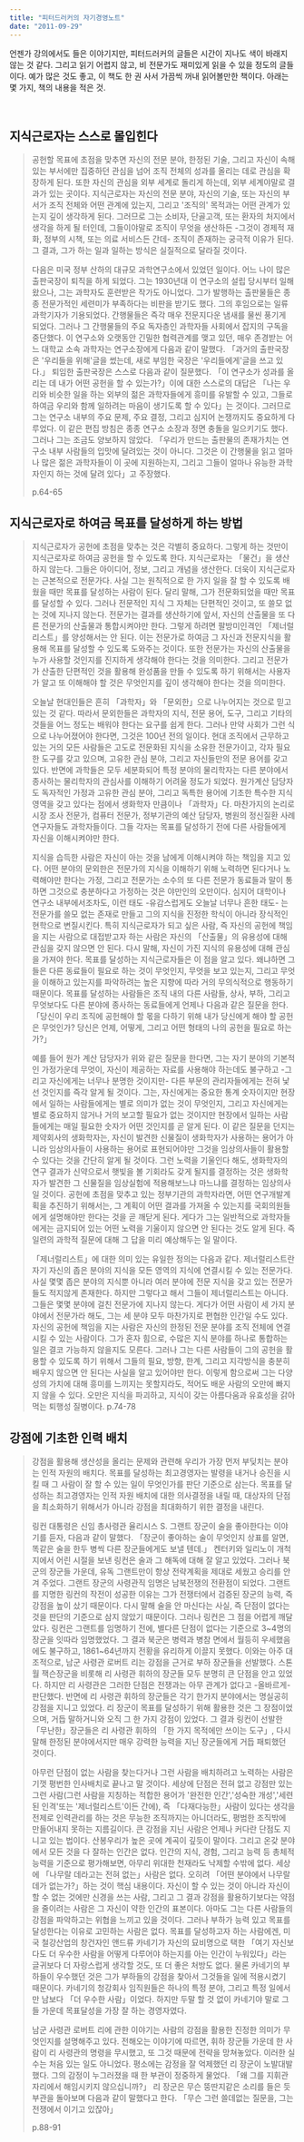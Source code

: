 ```yaml
---
title: "피터드러커의 자기경영노트"
date: "2011-09-29"
---
```


언젠가 강의에서도 들은 이야기지만, 피터드러커의 글들은 시간이 지나도 색이 바래지 않는 것 같다. 그리고 읽기 어렵지 않고, 비 전문가도 재미있게 읽을 수 있을 정도의 글들이다. 예가 많은 것도 좋고, 이 책도 한 권 사서 가끔씩 꺼내 읽어볼만한 책이다. 아래는 몇 가지, 책의 내용을 적은 것.

 

## 지식근로자는 스스로 몰입힌다

> 공헌할 목표에 초점을 맞추면 자신의 전문 분야, 한정된 기술, 그리고 자신이 속해 있는 부서에만 집중하던 관심을 넘어 조직 전체의 성과를 올리는 데로 관심을 확장하게 된다. 또한 자신의 관심을 외부 세계로 돌리게 하는데, 외부 세계야말로 결과가 있는 곳이다. 지식근로자는 자신의 전문 분야, 자신의 기술, 또는 자신의 부서가 조직 전체와 어떤 관계에 있는지, 그리고 '조직의' 목적과는 어떤 관계가 있는지 깊이 생각하게 된다. 그러므로 그는 소비자, 단골고객, 또는 환자의 처지에서 생각을 하게 될 터인데, 그들이야말로 조직이 무엇을 생산하든 -그것이 경제적 재화, 정부의 시책, 또는 의료 서비스든 간데- 조직이 존재하는 궁극적 이유가 된다. 그 결과, 그가 하는 일과 일하는 방식은 실질적으로 달라질 것이다.
> 
> 다음은 미국 정부 산하의 대규모 과학연구소에서 있었던 일이다. 어느 나이 많은 출판국장이 퇴직을 하게 되었다. 그는 1930년대 이 연구소의 설립 당시부터 일해왔으나, 그는 과학자도 훈련받은 작가도 아니었다. 그가 발행하는 출판물들은 종종 전문가적인 세련미가 부족하다는 비판을 받기도 했다. 그의 후임으로는 일류 과학기자가 기용되었다. 간행물들은 즉각 매우 전문지다운 냄새를 물씬 풍기게 되었다. 그러나 그 간행물들의 주요 독자층인 과학자들 사회에서 잡지의 구독을 중단했다. 이 연구소와 오랫동안 긴밀한 협력관계를 맺고 있던, 매우 존경받는 어느 대학교 소속 과학자는 연구소장에게 다음과 같이 말했다. 「과거의 출판국장은 '우리들을 위해'글을 썼는데, 새로 부임한 국장은 '우리들에게'글을 쓰고 있다.」 퇴임한 출판국장은 스스로 다음과 같이 질문했다. 「이 연구소가 성과를 올리는 데 내가 어떤 공헌을 할 수 있는가?」이에 대한 스스로의 대답은 「나는 우리와 비슷한 일을 하는 외부의 젊은 과학자들에게 흥미를 유발할 수 있고, 그들로 하여금 우리와 함께 일하려는 마음이 생기도록 할 수 있다」는 것이다. 그러므로 그는 연구소 내부의 주요 문제, 주요 결정, 그리고 심지어 논쟁까지도 중요하게 다루었다. 이 같은 편집 방침은 종종 연구소 소장과 정면 충돌을 일으키기도 했다. 그러나 그는 조금도 양보하지 않았다. 「우리가 만드는 출판물의 존재가치는 연구소 내부 사람들의 입맛에 달려있는 것이 아니다. 그것은 이 간행물을 읽고 얼마나 많은 젊은 과학자들이 이 곳에 지원하는지, 그리고 그들이 얼마나 유능한 과학자인지 하는 것에 달려 있다」고 주장했다.
> 
> p.64-65

## 지식근로자로 하여금 목표를 달성하게 하는 방법

> 지식근로자가 공헌에 초점을 맞추는 것은 각별히 중요하다. 그렇게 하는 것만이 지식근로자로 하여금 공헌을 할 수 있도록 한다. 지식근로자는 「물건」을 생산하지 않는다. 그들은 아이디어, 정보, 그리고 개념을 생산한다. 더욱이 지식근로자는 근본적으로 전문가다. 사실 그는 원칙적으로 한 가지 일을 잘 할 수 있도록 배웠을 때만 목표를 달성하는 사람이 된다. 달리 말해, 그가 전문화되었을 때만 목표를 달성할 수 있다. 그러나 전문적인 지식 그 자체는 단편적인 것이고, 또 쓸모 없는 것에 지나지 않는다. 전문가는 결과를 생산하기에 앞서, 자신의 산출물을 또 다른 전문가의 산출물과 통합시켜야만 한다. 그렇게 하려면 팔방미인격인 「제너럴리스트」를 양성해서는 안 된다. 이는 전문가로 하여금 그 자신과 전문지식을 활용해 목표를 달성할 수 있도록 도와주는 것이다. 또한 전문가는 자신의 산출물을 누가 사용할 것인지를 진지하게 생각해야 한다는 것을 의미한다. 그리고 전문가가 산출한 단편적인 것을 활용해 완성품을 만들 수 있도록 하기 위해서는 사용자가 알고 또 이해해야 할 것은 무엇인지를 깊이 생각해야 한다는 것을 의미한다.
> 
> 오늘날 현대인들은 흔히 「과학자」와 「문외한」으로 나누어지는 것으로 믿고 있는 것 같다. 따라서 문외한들은 과학자의 지식, 전문 용어, 도구, 그리고 기타의 것들을 어느 정도는 배워야 한다는 요구를 쉽게 한다. 그러나 만약 사회가 그런 식으로 나누어졌어야 한다면, 그것은 100년 전의 일이다. 현대 조직에서 근무하고 있는 거의 모든 사람들은 고도로 전문화된 지식을 소유한 전문가이고, 각자 필요한 도구를 갖고 있으며, 고유한 관심 분야, 그리고 자신들만의 전문 용어를 갖고 있다. 반면에 과학들은 모두 세분화되어 특정 분야의 물리학자는 다른 분야에서 종사하는 물리학자의 관심사를 이해하기 어려울 정도가 되었다. 원가계산 담당자도 독자적인 가정과 고유한 관심 분야, 그리고 독특한 용어에 기초한 특수한 지식 영역을 갖고 있다는 점에서 생화학자 만큼이나 「과학자」다. 마찬가지의 논리로 시장 조사 전문가, 컴퓨터 전문가, 정부기관의 예산 담당자, 병원의 정신질환 사례연구자들도 과학자들이다. 그들 각자는 목표를 달성하기 전에 다른 사람들에게 자신을 이해시켜야만 한다.
> 
> 지식을 습득한 사람은 자신이 아는 것을 남에게 이해시켜야 하는 책임을 지고 있다. 어떤 분야의 문외한은 전문가의 지식을 이해하기 위해 노력하면 된다거나 노력해야만 한다는 가정, 그리고 전문가는 소수의 또 다른 전문가 동료들과 말이 통하면 그것으로 충분하다고 가정하는 것은 야만인의 오만이다. 심지어 대학이나 연구소 내부에서조차도, 이런 태도 -유감스럽게도 오늘날 너무나 흔한 태도- 는 전문가를 쓸모 없는 존재로 만들고 그의 지식을 진정한 학식이 아니라 장식적인 현학으로 변질시킨다. 특히 지식근로자가 되고 싶은 사람, 즉 자신의 공헌에 책임을 지는 사람으로 대접받고자 하는 사람은 자신의 「산출물」의 유용성에 대해 관심을 갖지 않으면 안 된다. 다시 말해, 자신이 가진 지식의 유용성에 대해 관심을 가져야 한다. 목표를 달성하는 지식근로자들은 이 점을 알고 있다. 왜냐하면 그들은 다른 동료들이 필요로 하는 것이 무엇인지, 무엇을 보고 있는지, 그리고 무엇을 이해하고 있는지를 파악하려는 높은 지향에 따라 거의 무의식적으로 행동하기 때문이다. 목표를 달성하는 사람들은 조직 내의 다른 사람들, 상사, 부하, 그리고 무엇보다도 다른 분야에 종사하는 동료들에게 언제나 다음과 같은 질문을 한다. 「당신이 우리 조직에 공헌해야 할 몫을 다하기 위해 내가 당신에게 해야 할 공헌은 무엇인가? 당신은 언제, 어떻게, 그리고 어떤 형태의 나의 공헌을 필요로 하는가?」
> 
> 예를 들어 원가 계산 담당자가 위와 같은 질문을 한다면, 그는 자기 분야의 기본적인 가정가운데 무엇이, 자신이 제공하는 자료를 사용해야 하는데도 불구하고 -그리고 자신에게는 너무나 분명한 것이지만- 다른 부문의 관리자들에게는 전혀 낯선 것인지를 즉각 알게 될 것이다. 그는, 자신에게는 중요한 통계 숫자이지만 현장에서 일하는 사람들에게는 별로 의미가 없는 것이 무엇인지, 그리고 자신에게는 별로 중요하지 않거나 거의 보고할 필요가 없는 것이지만 현장에서 일하는 사람들에게는 매일 필요한 숫자가 어떤 것인지를 곧 알게 된다. 이 같은 질문을 던지는 제약회사의 생화학자는, 자신이 발견한 신물질이 생화학자가 사용하는 용어가 아니라 임상의사들이 사용하는 용어로 표현되어야만 그것을 임상의사들이 활용할 수 있다는 것을 간단히 알게 될 것이다. 그런 노력을 기울인다 해도, 생화학자의 연구 결과가 신약으로서 햇빛을 볼 기회라도 갖게 될지를 결정하는 것은 생화학자가 발견한 그 신물질을 임상실험에 적용해보느냐 마느냐를 결정하는 임상의사일 것이다. 공헌에 초점을 맞추고 있는 정부기관의 과학자라면, 어떤 연구개발계획을 추진하기 위해서는, 그 계획이 어떤 결과를 가져올 수 있는지를 국회의원들에게 설명해야만 한다는 것을 곧 깨닫게 된다. 게다가 그는 일반적으로 과학자들에게는 금지되어 있는 어떤 노력을 기울이지 않으면 안 된다는 것도 알게 된다. 즉 일련의 과학적 질문에 대해 그 답을 미리 예상해두는 일 말이다.
> 
> 「제너럴리스트」에 대한 의미 있는 유일한 정의는 다음과 같다. 제너럴리스트란 자기 자신의 좁은 분야의 지식을 모든 영역의 지식에 연결시킬 수 있는 전문가다. 사실 몇몇 좁은 분야의 지식뿐 아니라 여러 분야에 전문 지식을 갖고 있는 전문가들도 적지않게 존재한다. 하지만 그렇다고 해서 그들이 제너럴리스트는 아니다. 그들은 몇몇 분야에 걸친 전문가에 지나지 않는다. 게다가 어떤 사람이 세 가지 분야에서 전문가라 해도, 그는 세 분야 모두 마찬가지로 편협한 인간일 수도 있다. 자신의 공헌에 책임을 지는 사람은 자신의 한정된 전문 분야를 조직 전체에 연결시킬 수 있는 사람이다. 그가 혼자 힘으로, 수많은 지식 분야를 하나로 통합하는 일은 결코 가능하지 않을지도 모른다. 그러나 그는 다른 사람들이 그의 공헌을 활용할 수 있도록 하기 위해서 그들의 필요, 방향, 한계, 그리고 지각방식을 충분히 배우지 않으면 안 된다는 사실을 알고 있어야만 한다. 이렇게 함으로써 그는 다양성의 가치에 대해 흥미를 느끼지는 못할지라도, 적어도 배운 사람의 오만에 빠지지 않을 수 있다. 오만은 지식을 파괴하고, 지식이 갖는 아름다움과 유효성을 갉아먹는 퇴행성 질병이다. p.74-78

## 강점에 기초한 인력 배치

> 강점을 활용해 생산성을 올리는 문제와 관련해 우리가 가장 먼저 부딪치는 분야는 인적 자원의 배치다. 목표를 달성하는 최고경영자는 발령을 내거나 승진을 시킬 때 그 사람이 잘 할 수 있는 일이 무엇인가를 판단 기준으로 삼는다. 목표를 달성하는 최고경영자는 인적 자원 배치에 대한 의사결정을 내릴 때, 대상자의 단점을 최소화하기 위해서가 아니라 강점을 최대화하기 위한 결정을 내린다.
> 
> 링컨 대통령은 신임 총사령관 율리시스 S. 그랜트 장군이 술을 좋아한다는 이야기를 듣자, 다음과 같이 말했다. 「장군이 좋아하는 술이 무엇인지 상표를 알면, 똑같은 술을 한두 병씩 다른 장군들에게도 보낼 텐데.」 켄터키와 일리노이 개척지에서 어린 시절을 보낸 링컨은 술과 그 해독에 대해 잘 알고 있었다. 그러나 북군의 장군들 가운데, 유독 그랜트만이 항상 전략계획을 제대로 세웠고 승리를 안겨 주었다. 그랜트 장군의 사령관직 임명은 남북전쟁의 전환점이 되었다. 그랜트를 지명한 링컨의 작전이 성공한 이유는 그가 전쟁터에서 검증된 장군의 능력, 즉 강점을 높이 샀기 때문이다. 다시 말해 술을 안 마신다는 사실, 즉 단점이 없다는 것을 판단의 기준으로 삼지 않았기 때문이다. 그러나 링컨은 그 점을 어렵게 깨달았다. 링컨은 그랜트를 임명하기 전에, 별다른 단점이 없다는 기준으로 3~4명의 장군을 잇따라 임명했었다. 그 결과 북군은 병력과 병참 면에서 월등히 우세했음에도 불구하고, 1861~64년까지 전황을 유리하게 이끌지 못했다. 이와는 아주 대조적으로, 남군 사령관 로버트 리는 강점을 근거로 부하 장군들을 선발했다. 스톤월 잭슨장군을 비롯해 리 사령관 휘하의 장군들 모두 분명히 큰 단점을 안고 있었다. 하지만 리 사령관은 그러한 단점은 전쟁과는 아무 관계가 없다고 -올바르게- 판단했다. 반면에 리 사령관 휘하의 장군들은 각기 한가지 분야에서는 명실공히 강점을 지니고 있었다. 리 장군이 목표를 달성하기 위해 활용한 것은 그 장점이었으며, 거듭 말하거니와 오직 그 한 가지 강점이 있었다. 그 결과 링컨이 선발한 「무난한」장군들은 리 사령관 휘하의 「한 가지 목적에만 쓰이는 도구」, 다시 말해 한정된 분야에서지만 매우 강력한 능력을 지닌 장군들에게 거듭 패퇴했던 것이다.
> 
> 아무런 단점이 없는 사람을 찾는다거나 그런 사람을 배치하려고 노력하는 사람은 기껏 평번한 인사배치로 끝나고 말 것이다. 세상에 단점은 전혀 없고 강점만 있는 그런 사람(그런 사람을 지칭하는 적합한 용어가 '완전한 인간','성숙한 개성','세련된 인격'또는 '제너럴리스트'이든 간에), 즉 「다재다능한」사람이 있다는 생각을 전제로 인력관리를 하는 것은 무능한 조직까지는 아니더라도, 평범한 조직밖에 만들어내지 못하는 지름길이다. 큰 강점을 지닌 사람은 언제나 커다란 단점도 지니고 있는 법이다. 산봉우리가 높은 곳에 계곡이 깊듯이 말이다. 그리고 온갖 분야에서 모든 것을 다 잘하는 인간은 없다. 인간의 지식, 경험, 그리고 능력 등 총체적 능력을 기준으로 평가해보면, 아무리 위대한 천재라도 낙제할 수밖에 없다. 세상에 「나무랄 데라고는 전혀 없는」사람은 없다. 오히려 「어떤 분야에서 나무랄 데가 없는가?」하는 것이 핵심 내용이다. 자신이 할 수 있는 것이 아니라 자신이 할 수 없는 것에만 신경을 쓰는 사람, 그리고 그 결과 강점을 활용하기보다는 약점을 줄이려는 사람은 그 자신이 약한 인간의 표본이다. 아마도 그는 다른 사람들의 강점을 파악하고는 위협을 느끼고 있을 것이다. 그러나 부하가 능력 있고 목표를 달성한다는 이유로 고민하는 사람은 없다. 목표를 달성하고자 하는 사람에겐, 미국 철강산업의 창건자인 앤드류 카네기가 자신의 묘비명으로 택한 「여기 자신보다도 더 우수한 사람을 어떻게 다루어야 하는지를 아는 인간이 누워있다」라는 글귀보다 더 자랑스럽게 생각할 것도, 또 더 좋은 처방도 없다. 물론 카네기의 부하들이 우수했던 것은 그가 부하들의 강점을 찾아서 그것들을 일에 적용시켰기 때문이다. 카네기의 청강회사 임직원들은 하나의 특정 분야, 그리고 특정 일에서만 남보다 「더 우수한 사람」이었다. 하지만 두말 할 것 없이 카네기야 말로 그들 가운데 목표달성을 가장 잘 하는 경영자였다.
> 
> 남군 사령관 로버트 리에 관한 이야기는 사람의 강점을 활용한 진정한 의미가 무엇인지를 설명해주고 있다. 전해오는 이야기에 따르면, 휘하 장군들 가운데 한 사람이 리 사령관의 명령을 무시했고, 또 그것 때문에 전략을 망쳐놓았다. 이러한 실수는 처음 있는 일도 아니었다. 평소에는 감정을 잘 억제했던 리 장군이 노발대발했다. 그의 감정이 누그러졌을 때 한 부관이 정중하게 물었다. 「왜 그를 지휘관 자리에서 해임시키지 않으십니까?」 리 장군은 무슨 뚱딴지같은 소리를 들은 듯 부관을 돌아보며 다음과 같이 말했다고 한다. 「무슨 그런 쓸데없는 질문을, 그는 전쟁에서 이기고 있잖아」
> 
> p.88-91
